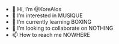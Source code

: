 - 👋 Hi, I’m @KoreAlos
- 👀 I’m interested in MUSIQUE
- 🌱 I’m currently learning BOXING
- 💞️ I’m looking to collaborate on NOTHING 
- 📫 How to reach me NOWHERE
